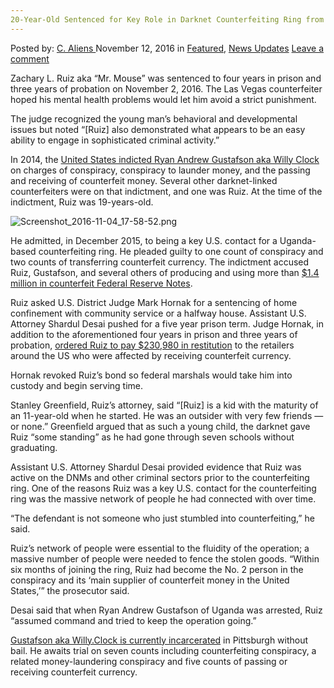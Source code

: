 ```yaml
---
20-Year-Old Sentenced for Key Role in Darknet Counterfeiting Ring from Uganda
---
```

<article class="post-listing post-16390 post type-post status-publish format-standard has-post-thumbnail hentry category-deepdot-news category-news-updates tag-20yearold tag-counterfeiting tag-darknet tag-key tag-ring tag-role tag-sentenced tag-uganda">
    <div class="post-inner">
    <p class="post-meta">
    <span>Posted by: <a href="https://www.deepdotweb.com/author/caliens/" title="">C. Aliens </a></span>
    <span>November 12, 2016</span>
    <span>in <a href="https://www.deepdotweb.com/category/deepdot-news/" rel="category tag">Featured</a>, <a href="https://www.deepdotweb.com/category/news-updates/" rel="category tag">News Updates</a></span>
    <span><a href="https://www.deepdotweb.com/2016/11/12/20-year-old-sentenced-key-role-darknet-counterfeiting-ring-uganda/#respond">Leave a comment</a></span>
    </p>
    <div class="clear"></div>
    <div class="entry">
    <p>Zachary L. Ruiz aka “Mr. Mouse” was sentenced to four years in prison and three years of probation on November 2, 2016. The Las Vegas counterfeiter hoped his mental health problems would let him avoid a strict punishment.</p>
    <p>The judge recognized the young man’s behavioral and developmental issues but noted “[Ruiz] also demonstrated what appears to be an easy ability to engage in sophisticated criminal activity.”</p>
    <p>In 2014, the <a href="https://www.deepdotweb.com/2014/12/20/known-dark-net-fake-money-vendor-arrested-uganda/">United States indicted Ryan Andrew Gustafson aka Willy Clock</a> on charges of conspiracy, conspiracy to launder money, and the passing and receiving of counterfeit money. Several other darknet-linked counterfeiters were on that indictment, and one was Ruiz. At the time of the indictment, Ruiz was 19-years-old.</p>
    <p><img class="wp-image-16391 aligncenter" src="https://www.deepdotweb.com/wp-content/uploads/2016/11/screenshot_2016-11-04_17-58-52-png.png" alt="Screenshot_2016-11-04_17-58-52.png" srcset="https://www.deepdotweb.com/wp-content/uploads/2016/11/screenshot_2016-11-04_17-58-52-png.png 1034w, https://www.deepdotweb.com/wp-content/uploads/2016/11/screenshot_2016-11-04_17-58-52-png-300x119.png 300w, https://www.deepdotweb.com/wp-content/uploads/2016/11/screenshot_2016-11-04_17-58-52-png-1024x407.png 1024w" sizes="(max-width: 1034px) 100vw, 1034px"/></p>
    <p>He admitted, in December 2015, to being a key U.S. contact for a Uganda-based counterfeiting ring. He pleaded guilty to one count of conspiracy and two counts of transferring counterfeit currency. The indictment accused Ruiz, Gustafson, and several others of producing and using more than <a href="https://www.deepdotweb.com/2015/12/10/willy-clock-deported-from-uganda-to-face-counterfeiting-charges/">$1.4 million in counterfeit Federal Reserve Notes</a>.</p>
    <p>Ruiz asked U.S. District Judge Mark Hornak for a sentencing of home confinement with community service or a halfway house. Assistant U.S. Attorney Shardul Desai pushed for a five year prison term. Judge Hornak, in addition to the aforementioned four years in prison and three years of probation, <a href="http://triblive.com/mobile/11408372-96/ruiz-judge-conspiracy">ordered Ruiz to pay $230,980 in restitution</a> to the retailers around the US who were affected by receiving counterfeit currency.</p>
    <p>Hornak revoked Ruiz’s bond so federal marshals would take him into custody and begin serving time.</p>
    <p>Stanley Greenfield, Ruiz’s attorney, said “[Ruiz] is a kid with the maturity of an 11-year-old when he started. He was an outsider with very few friends — or none.” Greenfield argued that as such a young child, the darknet gave Ruiz “some standing” as he had gone through seven schools without graduating.</p>
    <p>Assistant U.S. Attorney Shardul Desai provided evidence that Ruiz was active on the DNMs and other criminal sectors prior to the counterfeiting ring. One of the reasons Ruiz was a key U.S. contact for the counterfeiting ring was the massive network of people he had connected with over time.</p>
    <p>“The defendant is not someone who just stumbled into counterfeiting,” he said.</p>
    <p>Ruiz’s network of people were essential to the fluidity of the operation; a massive number of people were needed to fence the stolen goods. “Within six months of joining the ring, Ruiz had become the No. 2 person in the conspiracy and its ‘main supplier of counterfeit money in the United States,’” the prosecutor said.</p>
    <p>Desai said that when Ryan Andrew Gustafson of Uganda was arrested, Ruiz “assumed command and tried to keep the operation going.”</p>
    <p><a href="https://www.justice.gov/opa/pr/criminal-charges-filed-against-us-citizen-connection-multi-million-dollar-international-cyber">Gustafson aka Willy.Clock is currently incarcerated</a> in Pittsburgh without bail. He awaits trial on seven counts including counterfeiting conspiracy, a related money-laundering conspiracy and five counts of passing or receiving counterfeit currency.</p>
    </div>
    <span style="display:none"><a href="https://www.deepdotweb.com/tag/20yearold/" rel="tag">20yearold</a> <a href="https://www.deepdotweb.com/tag/counterfeiting/" rel="tag">counterfeiting</a> <a href="https://www.deepdotweb.com/tag/darknet/" rel="tag">darknet</a> <a href="https://www.deepdotweb.com/tag/key/" rel="tag">key</a> <a href="https://www.deepdotweb.com/tag/ring/" rel="tag">ring</a> <a href="https://www.deepdotweb.com/tag/role/" rel="tag">role</a> <a href="https://www.deepdotweb.com/tag/sentenced/" rel="tag">sentenced</a> <a href="https://www.deepdotweb.com/tag/uganda/" rel="tag">uganda</a></span> <span style="display:none" class="updated">2016-11-12</span>
    <div style="display:none" class="vcard author" itemprop="author" itemscope itemtype="http://schema.org/Person"><strong class="fn" itemprop="name"><a href="https://www.deepdotweb.com/author/caliens/" title="Posts by C. Aliens" rel="author">C. Aliens</a></strong></div>
    </div>
</article>

